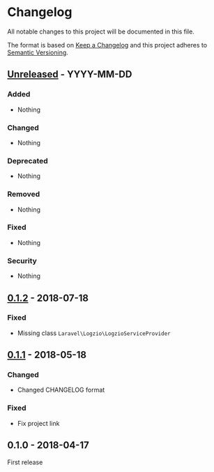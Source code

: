# Changelog
All notable changes to this project will be documented in this file.

The format is based on [Keep a Changelog](http://keepachangelog.com/en/1.0.0/)
and this project adheres to [Semantic Versioning](http://semver.org/spec/v2.0.0.html).



## [Unreleased] - YYYY-MM-DD

### Added
- Nothing

### Changed
- Nothing

### Deprecated
- Nothing

### Removed
- Nothing

### Fixed
- Nothing

### Security
- Nothing


## [0.1.2] - 2018-07-18

### Fixed
- Missing class `Laravel\Logzio\LogzioServiceProvider`



## [0.1.1] - 2018-05-18

### Changed
- Changed CHANGELOG format

### Fixed
- Fix project link



## 0.1.0 - 2018-04-17

First release



[Unreleased]: https://github.com/oanhnn/laravel-logzio/compare/v0.1.2...develop
[0.1.2]:      https://github.com/oanhnn/laravel-logzio/compare/v0.1.1...v0.1.2
[0.1.1]:      https://github.com/oanhnn/laravel-logzio/compare/v0.1.0...v0.1.1
